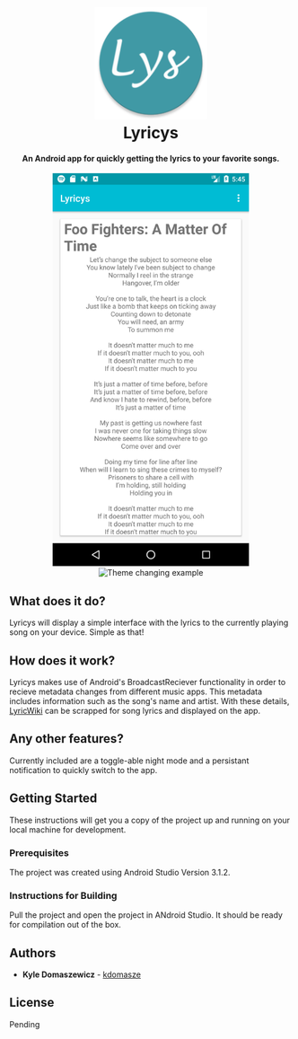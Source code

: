 <h1 align="center">
<br>
  <img src="https://raw.githubusercontent.com/kdomasze/Lyricys/master/app/src/main/res/mipmap-xxxhdpi/ic_lyricys_round.png" alt="Lyricys logo" title="Lyricys" height="200" />
  <br>
Lyricys 
<br>
</h1>
<h4 align="center">An Android app for quickly getting the lyrics to your favorite songs.</h4>

<p align="center">
    <img src="https://github.com/kdomasze/Lyricys/blob/master/screenshots/mainInterface.png?raw=true"
         alt="Main Interface example" width="350">
  <img src="https://github.com/kdomasze/Lyricys/blob/master/screenshots/themeSwitchingExample.gif?raw=true"
         alt="Theme changing example" width="350">
  </a>

## What does it do?

Lyricys will display a simple interface with the lyrics to the currently playing song on your device. Simple as that!

## How does it work?

Lyricys makes use of Android's BroadcastReciever functionality in order to recieve metadata changes from different music apps. 
This metadata includes information such as the song's name and artist. 
With these details, [LyricWiki](http://lyrics.wikia.com/wiki/LyricWiki) can be scrapped for song lyrics and displayed on the app.

## Any other features?

Currently included are a toggle-able night mode and a persistant notification to quickly switch to the app.

## Getting Started

These instructions will get you a copy of the project up and running on your local machine for development.

### Prerequisites

The project was created using Android Studio Version 3.1.2.

### Instructions for Building

Pull the project and open the project in ANdroid Studio. It should be ready for compilation out of the box.

## Authors

* **Kyle Domaszewicz** - [kdomasze](https://github.com/kdomasze)

## License

Pending
